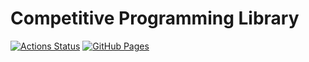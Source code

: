 # Competitive Programming Library

[![Actions Status](https://github.com/Fu-L/cp-library/workflows/verify/badge.svg)](https://github.com/Fu-L/cp-library/actions)
[![GitHub Pages](https://img.shields.io/static/v1?label=GitHub+Pages&message=+&color=brightgreen&logo=github)](https://Fu-L.github.io/cp-library/)

